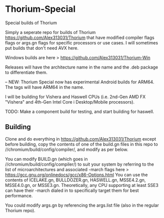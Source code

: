 # Thorium-Special
Special builds of Thorium

Simply a seperate repo for builds of Thorium https://github.com/Alex313031/Thorium that have modified compiler flags flags or args.gn flags for specific processors or use cases. I will sometimes put builds that don't need AVX here.

Windows builds are here > https://github.com/Alex313031/Thorium-Win

Releases will have the architecture name in the name and the .deb package to differentiate them.

&ndash; NEW: Thorium Special now has experimental Android builds for ARM64. The tags will have ARM64 in the name.

I will be building for Vishera and Haswell CPUs (i.e. 2nd-Gen AMD FX "Vishera" and 4th-Gen Intel Core i Desktop/Mobile processors).

TODO: Make a component build for testing, and start building for haswell.

## Building

Clone and do everything in https://github.com/Alex313031/Thorium except before building, copy the contents of one of the build.gn files in this repo to //chromium/build/config/compiler/, and modify as per below.

You can modify BUILD.gn (which goes in //chromium/build/config/compiler/) to suit your system by referring to the list of microarchitectures and associated -march flags here > https://gcc.gnu.org/onlinedocs/gcc/x86-Options.html
You can use the contents of ICELAKE.gn, BULLDOZER.gn, HASWELL.gn, MSSE4.2.gn, MSSE4.0.gn, or MSSE3.gn. Theoretically, any CPU supporting at least SSE3 can have their -march dialed in to specifically target them for best performance.

You could modify args.gn by referencing the args.list file (also in the regular Thorium repo).
